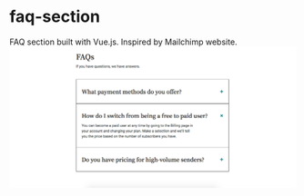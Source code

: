 # faq-section
FAQ section built with Vue.js. Inspired by Mailchimp website.
![FAQ screenshot](/faq-screenshot.png?raw=true "FAQ screenshot")
